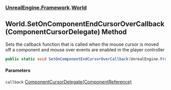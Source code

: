 ### [UnrealEngine.Framework](UnrealEngine_Framework.md 'UnrealEngine.Framework').[World](World.md 'UnrealEngine.Framework.World')
## World.SetOnComponentEndCursorOverCallback(ComponentCursorDelegate) Method
Sets the callback function that is called when the mouse cursor is moved off a component and mouse over events are enabled in the player controller  
```csharp
public static void SetOnComponentEndCursorOverCallback(UnrealEngine.Framework.ComponentCursorDelegate callback);
```
#### Parameters
<a name='UnrealEngine_Framework_World_SetOnComponentEndCursorOverCallback(UnrealEngine_Framework_ComponentCursorDelegate)_callback'></a>
`callback` [ComponentCursorDelegate(ComponentReference)](ComponentCursorDelegate(ComponentReference).md 'UnrealEngine.Framework.ComponentCursorDelegate(UnrealEngine.Framework.ComponentReference)')  
  
